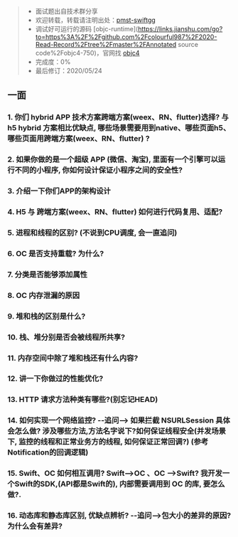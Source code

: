 > - 面试题出自技术群分享
> - 欢迎转载，转载请注明出处：[pmst-swiftgg](https://links.jianshu.com/go?to=[https%3A%2F%2Fwww.jianshu.com%2Fp%2Fc1765a6305ab](https%3A%2F%2Fwww.jianshu.com%2Fp%2Fc1765a6305ab))
> - 调试好可运行的源码 [objc-runtime](https://links.jianshu.com/go?to=https%3A%2F%2Fgithub.com%2Fcolourful987%2F2020-Read-Record%2Ftree%2Fmaster%2FAnnotated source code%2Fobjc4-750)，官网找 [objc4](https://links.jianshu.com/go?to=https%3A%2F%2Fopensource.apple.com%2Ftarballs%2Fobjc4%2F)
> - 完成度：0%
> - 最后修订：2020/05/24

## 一面

###  1. 你们 hybrid APP 技术方案跨端方案(weex、RN、flutter)选择? 与 h5 hybrid 方案相比优缺点, 哪些场景需要用到native、哪些页面h5、哪些页面用跨端方案(weex、RN、flutter) ?

###  2. 如果你做的是一个超级 APP (微信、淘宝), 里面有一个引擎可以运行不同的小程序, 你如何设计保证小程序之间的安全性?
###  3. 介绍一下你们APP的架构设计
###  4. H5 与 跨端方案(weex、RN、flutter) 如何进行代码复用、适配?
###  5. 进程和线程的区别? (不说到CPU调度, 会一直追问)
###  6. OC 是否支持重载? 为什么?
###  7. 分类是否能够添加属性
###  8. OC 内存泄漏的原因
###  9. 堆和栈的区别是什么? 
###  10. 栈、堆分别是否会被线程所共享?
###  11. 内存空间中除了堆和栈还有什么内容?
###  12. 讲一下你做过的性能优化?
###  13. HTTP 请求方法种类有哪些?(别忘记HEAD)
### 14. 如何实现一个网络监控? --追问--> 如果拦截 NSURLSession 具体会怎么做? 涉及哪些方法,方法名字说下?如何保证线程安全(并发场景下, 监控的线程和正常业务方的线程, 如何保证正常回调?) (参考Notification的回调逻辑)
### 15. Swift、OC 如何相互调用?  Swift-->OC 、OC -->Swift? 我开发一个Swift的SDK,(API都是Swift的), 内部需要调用到 OC 的库, 要怎么做?.
### 16. 动态库和静态库区别, 优缺点辨析? --追问-->包大小的差异的原因?为什么会有差异?
